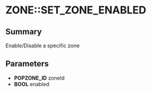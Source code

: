 # ZONE::SET_ZONE_ENABLED

## Summary
Enable/Disable a specific zone

## Parameters
* **POPZONE_ID** zoneId
* **BOOL** enabled